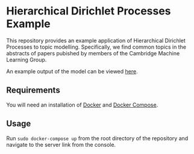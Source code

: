 # Hierarchical Dirichlet Processes Example

This repository provides an example application of Hierarchical Dirichlet Processes to topic modelling. Specifically, we find common topics in the abstracts of papers pubished by members of the Cambridge Machine Learning Group.

An example output of the model can be viewed [here](https://thargreaves.github.io/hdp-example/index.html).

## Requirements

You will need an installation of [Docker](https://docs.docker.com/get-docker/) and [Docker Compose](https://docs.docker.com/compose/install/).

## Usage

Run `sudo docker-compose up` from the root directory of the repository and navigate to the server link from the console.
